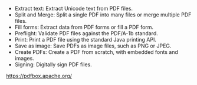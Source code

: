 * Extract text: Extract Unicode text from PDF files.
* Split and Merge: Split a single PDF into many files or merge multiple PDF files.
* Fill forms: Extract data from PDF forms or fill a PDF form.
* Preflight: Validate PDF files against the PDF/A-1b standard.
* Print: Print a PDF file using the standard Java printing API.
* Save as image: Save PDFs as image files, such as PNG or JPEG.
* Create PDFs: Create a PDF from scratch, with embedded fonts and images.
* Signing: Digitally sign PDF files.

https://pdfbox.apache.org/